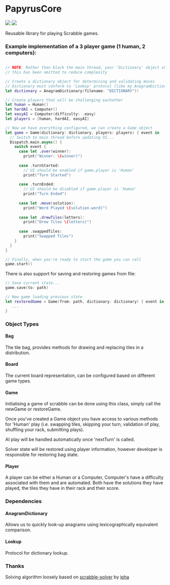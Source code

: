 # PapyrusCore

![](https://reposs.herokuapp.com/?path=ChrisAU/PapyrusCore&style=flat)
![](https://travis-ci.org/ChrisAU/PapyrusCore.svg?branch=swift-3.0)

Reusable library for playing Scrabble games.

### Example implementation of a 3 player game (1 human, 2 computers):

```swift

// NOTE: Rather than block the main thread, your 'Dictionary' object should be created on a background thread
// this has been omitted to reduce complexity

// Create a dictionary object for determining and validating moves
// Dictionary must conform to 'Lookup' protocol (like my AnagramDictionary)
let dictionary = AnagramDictionary(filename: "DICTIONARY")!

// Create players that will be challenging eachother
let human = Human()
let hardAI = Computer()
let easyAI = Computer(difficulty: .easy)
let players = [human, hardAI, easyAI]

// Now we have everything configured, we can create a Game object
let game = Game(dictionary: dictionary, players: players) { event in 
  // Switch to main thread before updating UI...
  Dispatch.main.async() {
    switch event {
      case let .over(winner):
        print("Winner: \(winner)")
      
      case .turnStarted:
        // UI should be enabled if game.player is 'Human'
        print("Turn Started")
      
      case .turnEnded:
        // UI should be disabled if game.player is 'Human'
        print("Turn Ended")
    
      case let .move(solution):
        print("Word Played \(solution.word)")
      
      case let .drewTiles(letters):
        print("Drew Tiles \(letters)")
      
      case .swappedTiles:
        print("Swapped Tiles")
    }
  }
}

// Finally, when you're ready to start the game you can call
game.start()
```

There is also support for saving and restoring games from file:

```swift
// Save current state...
game.save(to: path)

// New game loading previous state
let restoredGame = Game(from: path, dictionary: dictionary) { event in
   ...
}

```

### Object Types

#### Bag
The tile bag, provides methods for drawing and replacing tiles in a distribution.

#### Board
The current board representation, can be configured based on different game types.

#### Game
Initialising a game of scrabble can be done using this class, simply call the newGame or restoreGame.

Once you've created a Game object you have access to various methods for 'Human' play (i.e. swapping tiles, skipping your turn, validation of play, shuffling your rack, submitting plays).

AI play will be handled automatically once 'nextTurn' is called.

Solver state will be restored using player information, however developer is responsible for restoring bag state.

#### Player
A player can be either a Human or a Computer, Computer's have a difficulty associated with them and are automated. Both have the solutions they have played, the tiles they have in their rack and their score.

### Dependencies

#### AnagramDictionary
Allows us to quickly look-up anagrams using lexicographically equivalent comparison.

#### Lookup
Protocol for dictionary lookup.

### Thanks

Solving algorithm loosely based on [scrabble-solver](https://github.com/ipha/scrabble-solver) by [ipha](https://github.com/ipha)
